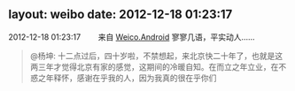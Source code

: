 layout: weibo
date: 2012-12-18 01:23:17
---
<meta name="referrer" content="no-referrer" />

2012-12-18 01:23:17  &nbsp;&nbsp;&nbsp;&nbsp;&nbsp;&nbsp; 来自 <a href="http://app.weibo.com/t/feed/l4RWD" rel="nofollow">Weico.Android</a>
寥寥几语，平实动人……
>  @杨坤: 十二点过后，四十岁啦，不禁想起，来北京快二十年了，也就是这两三年才觉得北京有家的感觉，这期间的冷暖自知。在而立之年立业，在不惑之年释怀，感谢在乎我的人，因为我真的很在乎你们 ​​​
